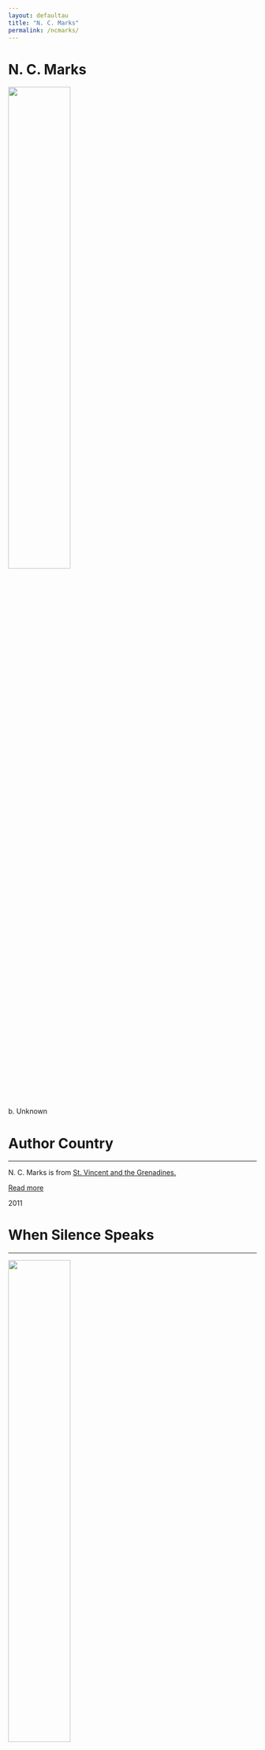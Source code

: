 ```yaml
---
layout: defaultau
title: "N. C. Marks"
permalink: /ncmarks/
---
```

<!-- partial:index.partial.html -->
<div class="content">
    <h1>N. C. Marks</h1>
    <div class="quote">
        <div><img src="https://www.mnialive.com/media/2fihtsjh/nc-marks-copyright2018.jpg" height="50%" width = "50%" class="logo"></div>
    </div>
    <div class="timeline">
        <div style="padding-bottom:100px;"></div>
        <div class="block">
            <div class="date right"><p class="right">b. Unknown</p></div>
            <div class="dot"></div>
            <div class="left first">
            <div class="author_country">
                <h1>Author Country</h1><hr>
          <div class="aclocation">  <p>N. C. Marks is from <a href="{{ site.baseurl }}/42"> St. Vincent and the Grenadines.</a></p></div>
                <div class="acreadmore"><a href="#" target="_blank">Read more</a></div>
            </div>
            </div>
        </div>
        <div class="block">
            <div class="date left"><p class="left">2011</p></div>
            <div class="dot"></div>
            <div class="right hide">
                <h1>When Silence Speaks</h1><hr>
                <p><img src="https://i.gr-assets.com/images/S/compressed.photo.goodreads.com/books/1564595729l/8840431.jpg" height="50%" width = "50%"></p>
                <p>
                Language: English <br/> 	English
                Publisher: Dorrance Publishing Company <br/>
                Pub_location: Pittsburgh, PA, United States <br/>
                Genre: Fiction (Novel) <br/>
                Length: 39 <br/>                </p>
            </div>
        </div>
        <div class="block">
            <div class="date right"><p class="right">2018</p></div>
            <div class="dot"></div>
            <div class="left hide">
                <h1>Plastered in Pretty</h1><hr>
                <p><img src="https://m.media-amazon.com/images/I/51LbVFfz31L._SY291_BO1,204,203,200_QL40_FMwebp_.jpg" height="50%" width = "50%"></p>
                <p>
                Language: English <br/> 	
                Publisher: House of Nehesi Publishers <br/>
                Pub_location: Philipsburg, St. Martin <br/>
                Genre: Fiction (Novel) <br/>
                Length:128 <br/>                </p>
            </div>
        </div>
        <div class="block">
            <div class="date left"><p class="left">2022</p></div>
            <div class="dot"></div>
            <div class="right hide">
                <h1>Children of the Ash</h1><hr>
                <p><img src="https://m.media-amazon.com/images/I/51PxwZbMyYL._SY445_SX342_.jpg"></p>
                <p>
                Language: English <br/> 	
                Publisher: House of Nehesi Publishers <br/>
                Pub_location: Philipsburg, St. Martin <br/>
                Genre: Fiction (Novel) <br/>
                Length: 120 <br/>                </p>
            </div>
        </div>
  <!-- partial -->
<script src='https://cdnjs.cloudflare.com/ajax/libs/jquery/3.1.1/jquery.min.js'></script><script  src="{{ site.baseurl }}/assets/js/authorscript.js"></script>